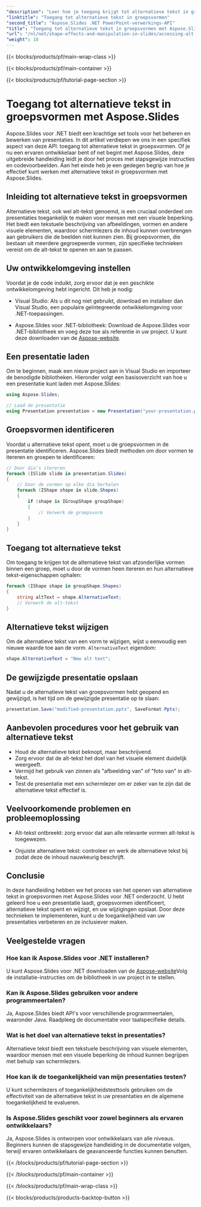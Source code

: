 ```yaml
---
"description": "Leer hoe je toegang krijgt tot alternatieve tekst in groepsvormen met Aspose.Slides voor .NET. Stapsgewijze handleiding met codevoorbeelden."
"linktitle": "Toegang tot alternatieve tekst in groepsvormen"
"second_title": "Aspose.Slides .NET PowerPoint-verwerkings-API"
"title": "Toegang tot alternatieve tekst in groepsvormen met Aspose.Slides"
"url": "/nl/net/shape-effects-and-manipulation-in-slides/accessing-alt-text-group-shapes/"
"weight": 10
---
```


{{< blocks/products/pf/main-wrap-class >}}

{{< blocks/products/pf/main-container >}}

{{< blocks/products/pf/tutorial-page-section >}}

# Toegang tot alternatieve tekst in groepsvormen met Aspose.Slides


Aspose.Slides voor .NET biedt een krachtige set tools voor het beheren en bewerken van presentaties. In dit artikel verdiepen we ons in een specifiek aspect van deze API: toegang tot alternatieve tekst in groepsvormen. Of je nu een ervaren ontwikkelaar bent of net begint met Aspose.Slides, deze uitgebreide handleiding leidt je door het proces met stapsgewijze instructies en codevoorbeelden. Aan het einde heb je een gedegen begrip van hoe je effectief kunt werken met alternatieve tekst in groepsvormen met Aspose.Slides.

## Inleiding tot alternatieve tekst in groepsvormen

Alternatieve tekst, ook wel alt-tekst genoemd, is een cruciaal onderdeel om presentaties toegankelijk te maken voor mensen met een visuele beperking. Het biedt een tekstuele beschrijving van afbeeldingen, vormen en andere visuele elementen, waardoor schermlezers de inhoud kunnen overbrengen aan gebruikers die de beelden niet kunnen zien. Bij groepsvormen, die bestaan uit meerdere gegroepeerde vormen, zijn specifieke technieken vereist om de alt-tekst te openen en aan te passen.

## Uw ontwikkelomgeving instellen

Voordat je de code induikt, zorg ervoor dat je een geschikte ontwikkelomgeving hebt ingericht. Dit heb je nodig:

- Visual Studio: Als u dit nog niet gebruikt, download en installeer dan Visual Studio, een populaire geïntegreerde ontwikkelomgeving voor .NET-toepassingen.

- Aspose.Slides voor .NET-bibliotheek: Download de Aspose.Slides voor .NET-bibliotheek en voeg deze toe als referentie in uw project. U kunt deze downloaden van de  [Aspose-website](https://reference.aspose.com/slides/net/).

## Een presentatie laden

Om te beginnen, maak een nieuw project aan in Visual Studio en importeer de benodigde bibliotheken. Hieronder volgt een basisoverzicht van hoe u een presentatie kunt laden met Aspose.Slides:

```csharp
using Aspose.Slides;

// Laad de presentatie
using Presentation presentation = new Presentation("your-presentation.pptx");
```

## Groepsvormen identificeren

Voordat u alternatieve tekst opent, moet u de groepsvormen in de presentatie identificeren. Aspose.Slides biedt methoden om door vormen te itereren en groepen te identificeren:

```csharp
// Door dia's itereren
foreach (ISlide slide in presentation.Slides)
{
    // Door de vormen op elke dia herhalen
    foreach (IShape shape in slide.Shapes)
    {
        if (shape is IGroupShape groupShape)
        {
            // Verwerk de groepsvorm
        }
    }
}
```

## Toegang tot alternatieve tekst

Om toegang te krijgen tot de alternatieve tekst van afzonderlijke vormen binnen een groep, moet u door de vormen heen itereren en hun alternatieve tekst-eigenschappen ophalen:

```csharp
foreach (IShape shape in groupShape.Shapes)
{
    string altText = shape.AlternativeText;
    // Verwerk de alt-tekst
}
```

## Alternatieve tekst wijzigen

Om de alternatieve tekst van een vorm te wijzigen, wijst u eenvoudig een nieuwe waarde toe aan de vorm. `AlternativeText` eigendom:

```csharp
shape.AlternativeText = "New alt text";
```

## De gewijzigde presentatie opslaan

Nadat u de alternatieve tekst van groepsvormen hebt geopend en gewijzigd, is het tijd om de gewijzigde presentatie op te slaan:

```csharp
presentation.Save("modified-presentation.pptx", SaveFormat.Pptx);
```

## Aanbevolen procedures voor het gebruik van alternatieve tekst

- Houd de alternatieve tekst beknopt, maar beschrijvend.
- Zorg ervoor dat de alt-tekst het doel van het visuele element duidelijk weergeeft.
- Vermijd het gebruik van zinnen als "afbeelding van" of "foto van" in alt-tekst.
- Test de presentatie met een schermlezer om er zeker van te zijn dat de alternatieve tekst effectief is.

## Veelvoorkomende problemen en probleemoplossing

- Alt-tekst ontbreekt: zorg ervoor dat aan alle relevante vormen alt-tekst is toegewezen.

- Onjuiste alternatieve tekst: controleer en werk de alternatieve tekst bij zodat deze de inhoud nauwkeurig beschrijft.

## Conclusie

In deze handleiding hebben we het proces van het openen van alternatieve tekst in groepsvormen met Aspose.Slides voor .NET onderzocht. U hebt geleerd hoe u een presentatie laadt, groepsvormen identificeert, alternatieve tekst opent en wijzigt, en uw wijzigingen opslaat. Door deze technieken te implementeren, kunt u de toegankelijkheid van uw presentaties verbeteren en ze inclusiever maken.

## Veelgestelde vragen

### Hoe kan ik Aspose.Slides voor .NET installeren?

U kunt Aspose.Slides voor .NET downloaden van de  [Aspose-website](https://reference.aspose.com/slides/net/)Volg de installatie-instructies om de bibliotheek in uw project in te stellen.

### Kan ik Aspose.Slides gebruiken voor andere programmeertalen?

Ja, Aspose.Slides biedt API's voor verschillende programmeertalen, waaronder Java. Raadpleeg de documentatie voor taalspecifieke details.

### Wat is het doel van alternatieve tekst in presentaties?

Alternatieve tekst biedt een tekstuele beschrijving van visuele elementen, waardoor mensen met een visuele beperking de inhoud kunnen begrijpen met behulp van schermlezers.

### Hoe kan ik de toegankelijkheid van mijn presentaties testen?

U kunt schermlezers of toegankelijkheidstesttools gebruiken om de effectiviteit van de alternatieve tekst in uw presentaties en de algemene toegankelijkheid te evalueren.

### Is Aspose.Slides geschikt voor zowel beginners als ervaren ontwikkelaars?

Ja, Aspose.Slides is ontworpen voor ontwikkelaars van alle niveaus. Beginners kunnen de stapsgewijze handleiding in de documentatie volgen, terwijl ervaren ontwikkelaars de geavanceerde functies kunnen benutten.

{{< /blocks/products/pf/tutorial-page-section >}}

{{< /blocks/products/pf/main-container >}}

{{< /blocks/products/pf/main-wrap-class >}}

{{< blocks/products/products-backtop-button >}}